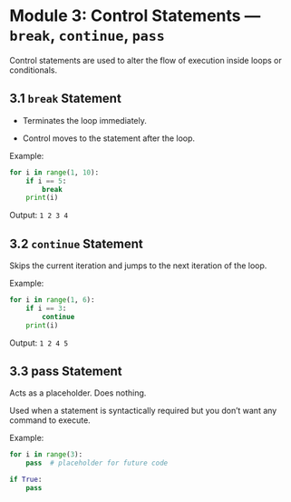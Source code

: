 # Module 3: Control Statements — `break`, `continue`, `pass`

Control statements are used to alter the flow of execution inside loops or conditionals.

## 3.1 `break` Statement

- Terminates the loop immediately.

- Control moves to the statement after the loop.

Example:

```python
for i in range(1, 10):
    if i == 5:
        break
    print(i)

```

Output: `1 2 3 4`

## 3.2 `continue` Statement

Skips the current iteration and jumps to the next iteration of the loop.

Example:

```python
for i in range(1, 6):
    if i == 3:
        continue
    print(i)

```

Output: `1 2 4 5`

## 3.3 pass Statement

Acts as a placeholder. Does nothing.

Used when a statement is syntactically required but you don’t want any command to execute.

Example:

```python
for i in range(3):
    pass  # placeholder for future code

if True:
    pass

```
